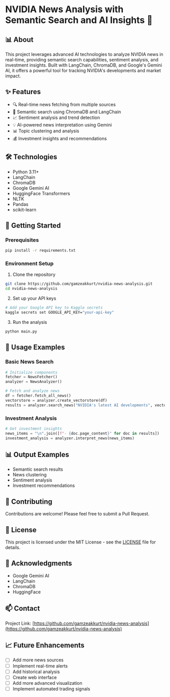 # NVIDIA News Analysis with Semantic Search and AI Insights 🚀

## 📊 About
This project leverages advanced AI technologies to analyze NVIDIA news in real-time, providing semantic search capabilities, sentiment analysis, and investment insights. Built with LangChain, ChromaDB, and Google's Gemini AI, it offers a powerful tool for tracking NVIDIA's developments and market impact.

## ✨ Features
- 🔍 Real-time news fetching from multiple sources
- 🤖 Semantic search using ChromaDB and LangChain
- 📈 Sentiment analysis and trend detection
- 💡 AI-powered news interpretation using Gemini
- 📊 Topic clustering and analysis
- 💰 Investment insights and recommendations

## 🛠️ Technologies
- Python 3.11+
- LangChain
- ChromaDB
- Google Gemini AI
- HuggingFace Transformers
- NLTK
- Pandas
- scikit-learn

## 🚀 Getting Started

### Prerequisites
```bash
pip install -r requirements.txt
```

### Environment Setup
1. Clone the repository
```bash
git clone https://github.com/gamzeakkurt/nvidia-news-analysis.git
cd nvidia-news-analysis
```

2. Set up your API keys
```bash
# Add your Google API key to Kaggle secrets
kaggle secrets set GOOGLE_API_KEY="your-api-key"
```

3. Run the analysis
```bash
python main.py
```

## 📝 Usage Examples

### Basic News Search
```python
# Initialize components
fetcher = NewsFetcher()
analyzer = NewsAnalyzer()

# Fetch and analyze news
df = fetcher.fetch_all_news()
vectorstore = analyzer.create_vectorstore(df)
results = analyzer.search_news("NVIDIA's latest AI developments", vectorstore)
```

### Investment Analysis
```python
# Get investment insights
news_items = "\n".join([f"- {doc.page_content}" for doc in results])
investment_analysis = analyzer.interpret_news(news_items)
```

## 📊 Output Examples
- Semantic search results
- News clustering
- Sentiment analysis
- Investment recommendations

## 🤝 Contributing
Contributions are welcome! Please feel free to submit a Pull Request.

## 📄 License
This project is licensed under the MIT License - see the [LICENSE](LICENSE) file for details.

## 🙏 Acknowledgments
- Google Gemini AI
- LangChain
- ChromaDB
- HuggingFace

## 📫 Contact

Project Link: [https://github.com/gamzeakkurt/nvidia-news-analysis](https://github.com/gamzeakkurt/nvidia-news-analysis)


## 📈 Future Enhancements
- [ ] Add more news sources
- [ ] Implement real-time alerts
- [ ] Add historical analysis
- [ ] Create web interface
- [ ] Add more advanced visualization
- [ ] Implement automated trading signals
